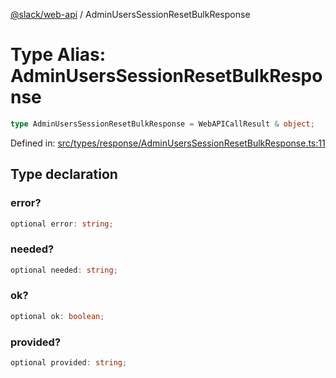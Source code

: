 [@slack/web-api](../index.md) / AdminUsersSessionResetBulkResponse

# Type Alias: AdminUsersSessionResetBulkResponse

```ts
type AdminUsersSessionResetBulkResponse = WebAPICallResult & object;
```

Defined in: [src/types/response/AdminUsersSessionResetBulkResponse.ts:11](https://github.com/slackapi/node-slack-sdk/blob/main/packages/web-api/src/types/response/AdminUsersSessionResetBulkResponse.ts#L11)

## Type declaration

### error?

```ts
optional error: string;
```

### needed?

```ts
optional needed: string;
```

### ok?

```ts
optional ok: boolean;
```

### provided?

```ts
optional provided: string;
```
